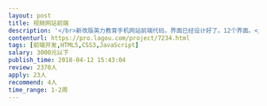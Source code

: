 ```yaml
---                
layout: post       
title: 视频网站前端           
description: '</br>新改版英力教育手机网站前端代码，界面已经设计好了。12个界面。</br>http://www.chinaelt.com.cn/</br>偏向于和个人合作。</br>'     
contenturl: https://pro.lagou.com/project/7234.html      
tags: [前端开发,HTML5,CSS3,JavaScript]            
salary: 3000元以下          
publish_time: 2018-04-12 15:43:04         
review: 2370人                   
apply: 23人                   
recommend: 4人                   
time_range: 1-2周              
---                 
```

